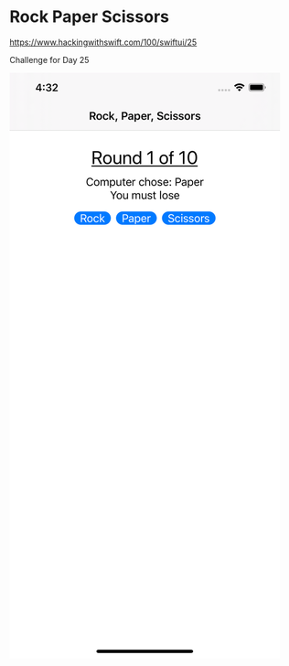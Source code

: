 # Rock Paper Scissors

https://www.hackingwithswift.com/100/swiftui/25

Challenge for Day 25

![ScreenShot](ScreenShots/ScreenShot.png?raw=true "ScreenShot")
